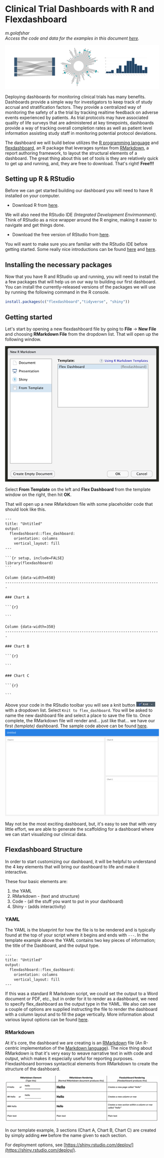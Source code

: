 # Clinical Trial Dashboards with R and Flexdashboard
_m.golafshar_    
_Access the code and data for the examples in this document [here](https://github.com/mgolafshar/clinical-dashboards)._    

![biomarker](images/header.jpg)

Deploying dashboards for monitoring clinical trials has many benefits. Dashboards provide a simple way for investigators to keep track of study accrual and stratification factors. They provide a centralized way of monitoring the safety of a the trial by tracking realtime feedback on adverse events experienced by patients. As trial protocols may have associated quality of life surveys that are administered at key timepoints, dashboards provide a way of tracking overall completion rates as well as patient level information assisting study staff in monitoring potential protocol deviations.

The dashboard we will build below utilizes the [R programming language](https://www.r-project.org/about.html) and [flexdashboard](https://rmarkdown.rstudio.com/flexdashboard/), an R package that leverages syntax from [RMarkdown](https://rmarkdown.rstudio.com/index.html), a report authoring framework, to layout the structural elements of a dashboard. The great thing about this set of tools is they are relatively quick to get up and running, and, they are free to download. That's right! __Free!!!__  


## Setting up R & RStudio
Before we can get started building our dashboard you will need to have R installed on your computer.
- Download R from [here](https://cloud.r-project.org/).  

We will also need the RStudio IDE _(Integrated Development Envirmonment)_. Think of RStudio as a nice wrapper around the R engine, making it easier to navigate and get things done.
- Download the free version of RStudio from [here](https://rstudio.com/products/rstudio/download/#download).  

You will want to make sure you are familiar with the RStudio IDE  before getting started. Some really nice introductions can be found [here](https://moderndive.netlify.app/1-1-r-rstudio.html) and [here](https://datacarpentry.org/genomics-r-intro/01-introduction/index.html).

## Installing the necessary packages

Now that you have R and RStudio up and running, you will need to install the a few packages that will help us on our way to building our first dashboard. You can install the currently-released versions of the packages we will use by running the following command in the R console.

``` r
install.packages(c("flexdashboard","tidyverse", "shiny"))
```

## Getting started
Let's start by opening a new flexdashboard file by going to __File__ -> __New File__ and choosing __RMarkdown File__ from the dropdown list. That will open up the following window. 

<img src="images/newRmd.jpg" width="600">  

Select __From Template__ on the left and __Flex Dashboard__ from the template window on the right, then hit __OK__.

That will open up a new RMarkdown file with some placeholder code that should look like this.

````
---
title: "Untitled"
output: 
  flexdashboard::flex_dashboard:
    orientation: columns
    vertical_layout: fill
---

```{r setup, include=FALSE}
library(flexdashboard)
```

Column {data-width=650}
-----------------------------------------------------------------------

### Chart A

```{r}

```

Column {data-width=350}
-----------------------------------------------------------------------

### Chart B

```{r}

```

### Chart C

```{r}

```
````

Above your code in the RStudio toolbar you will see a knit button <img src="images/knit.jpg"> with a dropdown list. Select ```Knit to flex_dashboard```. You will be asked to name the new dashboard file and select a place to save the file to. Once complete, the RMarkdown file will render and... just like that... we have our first _(template)_ dashboard. The sample code above can be found [here](https://github.com/mgolafshar/clinical-dashboards/blob/master/code/CodeSample1.Rmd).
<img src="images/dashboard_template.jpg">  

May not be the most exciting dashboard, but, it's easy to see that with very little effort, we are able to generate the scaffolding for a dashboard where we can start visualizing our clinical data.


## Flexdashboard Structure
In order to start customizing our dashboard, it will be helpful to understand the 4 key elements that will bring our dashboard to life and make it interactive.  

These four basic elements are:
1) the YAML
2) RMarkdown - (text and structure)
3) Code - (all the stuff you want to put in your dashboard)
4) Shiny - (adds interactivity)

### YAML  
The YAML is the blueprint for how the file is to be rendered and is typically found at the top of your script where it begins and ends with ````---````. In the template example above the YAML contains two key pieces of information; the title of the Dashboard, and the output type.  
````
---
title: "Untitled"
output: 
  flexdashboard::flex_dashboard:
    orientation: columns
    vertical_layout: fill
---
````

If this was a standard R Markdown script, we could set the output to a Word document or PDF, etc., but in order for it to render as a dashboard, we need to specify flex_dashboard as the output type in the YAML. We also can see a couple of options are supplied instructing the file to render the dashboard with a column layout and to fill the page vertically. More information about various layout options can be found [here](https://rmarkdown.rstudio.com/flexdashboard/layouts.html).  

### RMarkdown  
At it's core, the dashboard we are creating is an [RMarkdown](https://rmarkdown.rstudio.com/) file (An R-centric implementation of the [Markdown language](https://www.markdownguide.org/)). The nice thing about RMarkdown is that it's very easy to weave narrative text in with code and output, which makes it especially useful for reporting purposes. Flexdashboard borrows syntactical elements from RMarkdown to create the structure of the dashboard.  

![](images/syntax.png)

In our template example, 3 sections (Chart A, Chart B, Chart C) are created by simply adding ````###```` before the name given to each section.  

For deployment options, see [https://shiny.rstudio.com/deploy/](https://shiny.rstudio.com/deploy/). 


